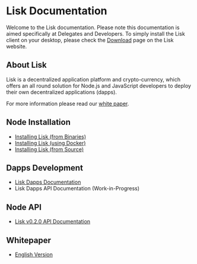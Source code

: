 # Lisk Documentation

Welcome to the Lisk documentation. Please note this documentation is aimed specifically at Delegates and Developers. To simply install the Lisk client on your desktop, please check the [Download](https://lisk.io/download) page on the Lisk website.

## About Lisk

Lisk is a decentralized application platform and crypto-currency, which offers an all round solution for Node.js and JavaScript developers to deploy their own decentralized applications (dapps).

For more information please read our [white paper](/documentation?i=lisk-whitepaper/LiskWhitepaper).

## Node Installation

* [Installing Lisk (from Binaries)](/documentation?i=lisk-docs/BinaryInstall)
* [Installing Lisk (using Docker)](/documentation?i=lisk-docs/DockerInstall)
* [Installing Lisk (from Source)](/documentation?i=lisk-docs/SourceInstall)

## Dapps Development

* [Lisk Dapps Documentation](/documentation?i=lisk-dapps-docs/README)
* Lisk Dapps API Documentation (Work-in-Progress)

## Node API

* [Lisk v0.2.0 API Documentation](/documentation?i=lisk-docs/APIReference)

## Whitepaper

* [English Version](/documentation?i=lisk-whitepaper/LiskWhitepaper)
